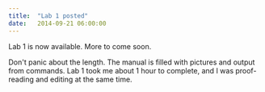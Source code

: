 ```yaml
---
title:  "Lab 1 posted"
date:   2014-09-21 06:00:00
---
```


Lab 1 is now available.  More to come soon.

Don't panic about the length.  The manual is filled with pictures
and output from commands.  Lab 1 took me about 1 hour to complete,
and I was proof-reading and editing at the same time.

